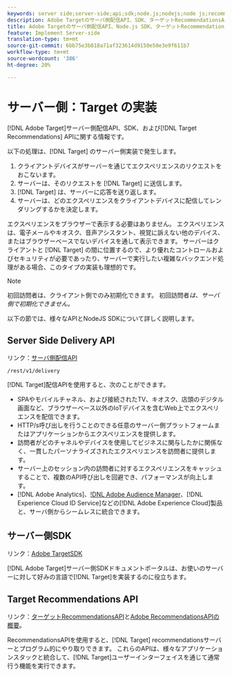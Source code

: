 ```yaml
---
keywords: server side;server-side;api;sdk;node.js;nodejs;node js;recommendations api;api:apis
description: Adobe Targetのサーバ側配信API、SDK、ターゲットRecommendationsAPIに関する情報です。
title: Adobe Targetのサーバ側配信API、Node.js SDK、ターゲットRecommendationsAPIに関する情報です。
feature: Implement Server-side
translation-type: tm+mt
source-git-commit: 6bb75e3b818a71af323614d9150e50e3e9f611b7
workflow-type: tm+mt
source-wordcount: '386'
ht-degree: 20%

---
```



# サーバー側：Target の実装

[!DNL Adobe Target]サーバー側配信API、SDK、および[!DNL Target Recommendations] APIに関する情報です。

以下の処理は、[!DNL Target] のサーバー側実装で発生します。

1. クライアントデバイスがサーバーを通じてエクスペリエンスのリクエストをおこないます。
1. サーバーは、そのリクエストを [!DNL Target] に送信します。
1. [!DNL Target] は、サーバーに応答を送り返します。
1. サーバーは、どのエクスペリエンスをクライアントデバイスに配信してレンダリングするかを決定します。

エクスペリエンスをブラウザーで表示する必要はありません。 エクスペリエンスは、電子メールやキオスク、音声アシスタント、視覚に訴えない他のデバイス、またはブラウザーベースでないデバイスを通して表示できます。 サーバーはクライアントと [!DNL Target] の間に位置するので、より優れたコントロールおよびセキュリティが必要であったり、サーバーで実行したい複雑なバックエンド処理がある場合、このタイプの実装も理想的です。

>[!NOTE]
>
>初回訪問者は、クライアント側でのみ初期化できます。 初回訪問者&#x200B;*は、サーバ側で初期化できません。*

以下の節では、様々なAPIとNodeJS SDKについて詳しく説明します。

## Server Side Delivery API

リンク：[サーバ側配信API](https://developers.adobetarget.com/api/delivery-api/)

`/rest/v1/delivery`

[!DNL Target]配信APIを使用すると、次のことができます。

* SPAやモバイルチャネル、および接続されたTV、キオスク、店頭のデジタル画面など、ブラウザーベース以外のIoTデバイスを含むWeb上でエクスペリエンスを配信できます。
* HTTP/s呼び出しを行うことのできる任意のサーバー側プラットフォームまたはアプリケーションからエクスペリエンスを提供します。
* 訪問者がどのチャネルやデバイスを使用してビジネスに関与したかに関係なく、一貫したパーソナライズされたエクスペリエンスを訪問者に提供します。
* サーバー上のセッション内の訪問者に対するエクスペリエンスをキャッシュすることで、複数のAPI呼び出しを回避でき、パフォーマンスが向上します。
* [!DNL Adobe Analytics]、[!DNL Adobe Audience Manager](AAM)、[!DNL Experience Cloud ID Service]などの[!DNL Adobe Experience Cloud]製品と、サーバ側からシームレスに統合できます。

## サーバー側SDK

リンク：[Adobe TargetSDK](https://adobetarget-sdks.gitbook.io/docs/)

[!DNL Adobe Target]サーバー側SDKドキュメントポータルは、お使いのサーバーに対して好みの言語で[!DNL Target]を実装するのに役立ちます。

## Target Recommendations API

リンク：[ターゲットRecommendationsAPI](https://developers.adobetarget.com/api/recommendations)と[Adobe RecommendationsAPIの概要](https://experienceleague.adobe.com/docs/target-learn/recommendations-api-tutorial/recs-api-overview.html)。

RecommendationsAPIを使用すると、[!DNL Target] recommendationsサーバーとプログラム的にやり取りできます。 これらのAPIは、様々なアプリケーションスタックと統合して、[!DNL Target]ユーザーインターフェイスを通じて通常行う機能を実行できます。
